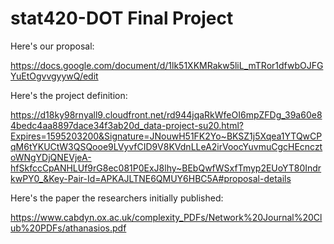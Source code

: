 # stat420-DOT Final Project

Here's our proposal:

https://docs.google.com/document/d/1lk51XKMRakw5liL_mTRor1dfwbOJFGYuEtOgvvgyywQ/edit

Here's the project definition:

https://d18ky98rnyall9.cloudfront.net/rd944jqaRkWfeOI6mpZFDg_39a60e84bedc4aa8897dace34f3ab20d_data-project-su20.html?Expires=1595203200&Signature=JNouwH51FK2Yo~BKSZ1j5Xqea1YTQwCPqM6tYKUCtW3QSQooe9LVyvfCID9V8KVdnLLeA2irVoocYuvmuCgcHEcncztoWNgYDjQNEVjeA-hfSkfccCpANHLUf9rG8ec081P0ExJ8lhy~BEbQwfWSxfTmyp2EUoYT80IndrkwPY0_&Key-Pair-Id=APKAJLTNE6QMUY6HBC5A#proposal-details

Here's the paper the researchers initially published:

https://www.cabdyn.ox.ac.uk/complexity_PDFs/Network%20Journal%20Club%20PDFs/athanasios.pdf
